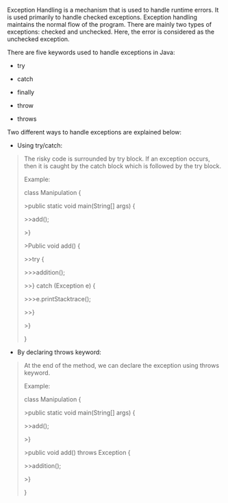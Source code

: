 Exception Handling is a mechanism that is used to handle runtime errors.
It is used primarily to handle checked exceptions. Exception handling
maintains the normal flow of the program. There are mainly two types of
exceptions: checked and unchecked. Here, the error is considered as the
unchecked exception.

There are five keywords used to handle exceptions in Java:

- try

- catch

- finally

- throw

- throws

Two different ways to handle exceptions are explained below:

- Using try/catch:

> The risky code is surrounded by try block. If an exception occurs,
> then it is caught by the catch block which is followed by the try
> block.
>
> Example:
>
> class Manipulation {
>
> \>public static void main(String\[\] args) {
>
> \>\>add();
>
> \>}
>
> \>Public void add() {
>
> \>\>try {
>
> \>\>\>addition();
>
> \>\>} catch (Exception e) {
>
> \>\>\>e.printStacktrace();
>
> \>\>}
>
> \>}
>
> }

- By declaring throws keyword:

> At the end of the method, we can declare the exception using throws
> keyword.
>
> Example:
>
> class Manipulation {
>
> \>public static void main(String\[\] args) {
>
> \>\>add();
>
> \>}
>
> \>public void add() throws Exception {
>
> \>\>addition();
>
> \>}
>
> }